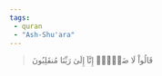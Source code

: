 ```yaml
---
tags: 
 - quran 
 - "Ash-Shu'ara"
---
```


> قَالُواْ لَا ضَيۡرَۖ إِنَّآ إِلَىٰ رَبِّنَا مُنقَلِبُونَ
